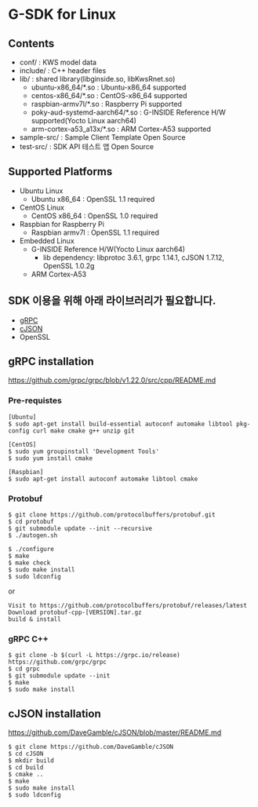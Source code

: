 # G-SDK for Linux

## Contents
* conf/ : KWS model data
* include/ : C++ header files
* lib/ : shared library(libginside.so, libKwsRnet.so)
  - ubuntu-x86_64/*.so : Ubuntu-x86_64 supported
  - centos-x86_64/*.so : CentOS-x86_64 supported
  - raspbian-armv7l/*.so : Raspberry Pi supported
  - poky-aud-systemd-aarch64/*.so : G-INSIDE Reference H/W supported(Yocto Linux aarch64)
  - arm-cortex-a53_a13x/*.so : ARM Cortex-A53 supported
* sample-src/ : Sample Client Template Open Source
* test-src/ : SDK API 테스트 앱 Open Source

## Supported Platforms
* Ubuntu Linux
  * Ubuntu x86_64 : OpenSSL 1.1 required
* CentOS Linux
  * CentOS x86_64 : OpenSSL 1.0 required
* Raspbian for Raspberry Pi
  * Raspbian armv7l : OpenSSL 1.1 required
* Embedded Linux
  * G-INSIDE Reference H/W(Yocto Linux aarch64)
    - lib dependency: libprotoc 3.6.1, grpc 1.14.1, cJSON 1.7.12, OpenSSL 1.0.2g
  * ARM Cortex-A53

## SDK 이용을 위해 아래 라이브러리가 필요합니다.
* [gRPC](#grpc-installation)
* [cJSON](#cjson-installation)
* OpenSSL

## gRPC installation

https://github.com/grpc/grpc/blob/v1.22.0/src/cpp/README.md

### Pre-requistes
```
[Ubuntu]
$ sudo apt-get install build-essential autoconf automake libtool pkg-config curl make cmake g++ unzip git

[CentOS]
$ sudo yum groupinstall 'Development Tools'
$ sudo yum install cmake

[Raspbian]
$ sudo apt-get install autoconf automake libtool cmake
```

### Protobuf
```
$ git clone https://github.com/protocolbuffers/protobuf.git
$ cd protobuf
$ git submodule update --init --recursive
$ ./autogen.sh

$ ./configure
$ make
$ make check
$ sudo make install
$ sudo ldconfig
```
or
```
Visit to https://github.com/protocolbuffers/protobuf/releases/latest
Download protobuf-cpp-[VERSION].tar.gz
build & install
```

### gRPC C++
```
$ git clone -b $(curl -L https://grpc.io/release) https://github.com/grpc/grpc
$ cd grpc
$ git submodule update --init
$ make
$ sudo make install
```

## cJSON installation

https://github.com/DaveGamble/cJSON/blob/master/README.md

```
$ git clone https://github.com/DaveGamble/cJSON
$ cd cJSON
$ mkdir build
$ cd build
$ cmake ..
$ make
$ sudo make install
$ sudo ldconfig
```